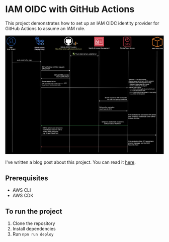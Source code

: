 # IAM OIDC with GitHub Actions

This project demonstrates how to set up an IAM OIDC identity provider for GitHub Actions to assume an IAM role.

![GitHub Actions](./assets/iam-oidc-sequence-diagram.png)

I've written a blog post about this project. You can read it [here](https://sergiopichardo.com/posts/github-actions-and-iam-oidc).


## Prerequisites

- AWS CLI 
- AWS CDK

## To run the project 

1. Clone the repository
2. Install dependencies
3. Run `npm run deploy`


